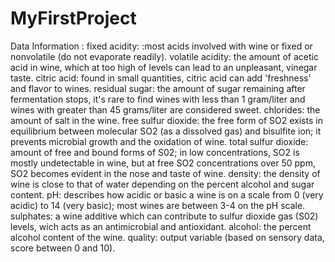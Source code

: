 # MyFirstProject

Data Information :
fixed acidity: :most acids involved with wine or fixed or nonvolatile (do not evaporate readily).
volatile acidity: the amount of acetic acid in wine, which at too high of levels can lead to an unpleasant, vinegar taste.
citric acid: found in small quantities, citric acid can add 'freshness' and flavor to wines.
residual sugar: the amount of sugar remaining after fermentation stops, it's rare to find wines with less than 1 gram/liter and wines with greater than 45 grams/liter are considered sweet.
chlorides: the amount of salt in the wine.
free sulfur dioxide: the free form of SO2 exists in equilibrium between molecular SO2 (as a dissolved gas) and bisulfite ion; it prevents microbial growth and the oxidation of wine.
total sulfur dioxide: amount of free and bound forms of S02; in low concentrations, SO2 is mostly undetectable in wine, but at free SO2 concentrations over 50 ppm, SO2 becomes evident in the nose and taste of wine.
density: the density of wine is close to that of water depending on the percent alcohol and sugar content.
pH: describes how acidic or basic a wine is on a scale from 0 (very acidic) to 14 (very basic); most wines are between 3-4 on the pH scale.
sulphates: a wine additive which can contribute to sulfur dioxide gas (S02) levels, wich acts as an antimicrobial and antioxidant.
alcohol: the percent alcohol content of the wine.
quality: output variable (based on sensory data, score between 0 and 10).
